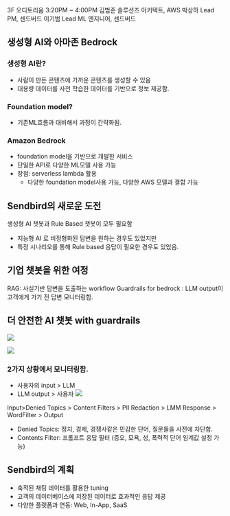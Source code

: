 3F 오디토리움 3:20PM ~ 4:00PM
김범준 솔루션즈 아키텍트, AWS
박상하 Lead PM, 센드버드
이기범 Lead ML 엔지니어, 센드버드


## 생성형 AI와 아마존 Bedrock
### 생성형 AI란?
* 사람이 만든 콘텐츠에 가까운 콘텐츠를 생성할 수 있음
* 대용량 데이터를 사전 학습한 데이터를 기반으로 정보 제공함.

### Foundation model?
* 기존ML흐름과 대비해서 과정이 간략화됨.

### Amazon Bedrock
* foundation model을 기반으로 개발한 서비스
* 단일한 API로 다양한 ML모델 사용 가능
* 장점: serverless lambda 활용
	* 다양한 foundation model사용 가능, 다양한 AWS 모델과 결합 가능

## Sendbird의 새로운 도전
생성형 AI 챗봇과 Rule Based 챗봇이 모두 필요함
* 지능형 AI 로 비정형화된 답변을 원하는 경우도 있었지만
* 특정 시나리오를 통해 Rule based 응답이 필요한 경우도 있었음.


## 기업 챗봇을 위한 여정
RAG: 사실기반 답변을 도출하는 workflow
Guardrails for bedrock : LLM  output이 고객에게 가기 전 답변 모니터링함.

## 더 안전한 AI 챗봇 with guardrails
![](https://i.imgur.com/ZtDwDpl.jpeg)

![](https://i.imgur.com/3ZDSDMA.jpeg)

### 2가지 상황에서 모니터링함.
* 사용자의 input > LLM
* LLM output > 사용자
![](https://i.imgur.com/LxdeSNP.jpeg)

Input>Denied Topics > Content Filters > PII Redaction > LMM Response > WordFilter > Output
* Denied Topics: 정치, 경제, 경쟁사같은 민감한 단어, 질문들을 사전에 차단함.
* Contents Filter: 프롬프트 응답 필터 (증오, 모욕, 성, 폭력적 단어 임계값 설정 가능)


## Sendbird의 계획
* 축적된 채팅 데이터를 활용한 tuning
* 고객의 데이터베이스에 저장된 데이터로 효과적인 응답 제공
* 다양한 플랫폼과 연동: Web, In-App, SaaS
